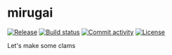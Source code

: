 # mirugai

[![Release](https://img.shields.io/github/v/release/jxstanford/mirugai)](https://img.shields.io/github/v/release/jxstanford/mirugai)
[![Build status](https://img.shields.io/github/actions/workflow/status/jxstanford/mirugai/main.yml?branch=main)](https://github.com/jxstanford/mirugai/actions/workflows/main.yml?query=branch%3Amain)
[![Commit activity](https://img.shields.io/github/commit-activity/m/jxstanford/mirugai)](https://img.shields.io/github/commit-activity/m/jxstanford/mirugai)
[![License](https://img.shields.io/github/license/jxstanford/mirugai)](https://img.shields.io/github/license/jxstanford/mirugai)

Let's make some clams
